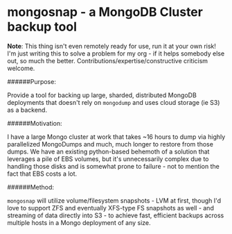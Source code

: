 # mongosnap - a MongoDB Cluster backup tool

**Note**: This thing isn't even remotely ready for use, run it at your own risk! I'm just writing this to solve a problem for my org - if it helps somebody else out, so much the better. Contributions/expertise/constructive criticism welcome.

######Purpose:

Provide a tool for backing up large, sharded, distributed MongoDB deployments that doesn't rely on `mongodump` and uses cloud storage (ie S3) as a backend.

######Motivation:

I have a large Mongo cluster at work that takes ~16 hours to dump via highly parallelized MongoDumps and much, much longer to restore from those dumps. We have an existing python-based behemoth of a solution that leverages a pile of EBS volumes, but it's unnecessarily complex due to handling those disks and is somewhat prone to failure - not to mention the fact that EBS costs a lot.

######Method:

`mongosnap` will utilize volume/filesystem snapshots - LVM at first, though I'd love to support ZFS and eventually XFS-type FS snapshots as well - and streaming of data directly into S3 - to achieve fast, efficient backups across multiple hosts in a Mongo deployment of any size.
